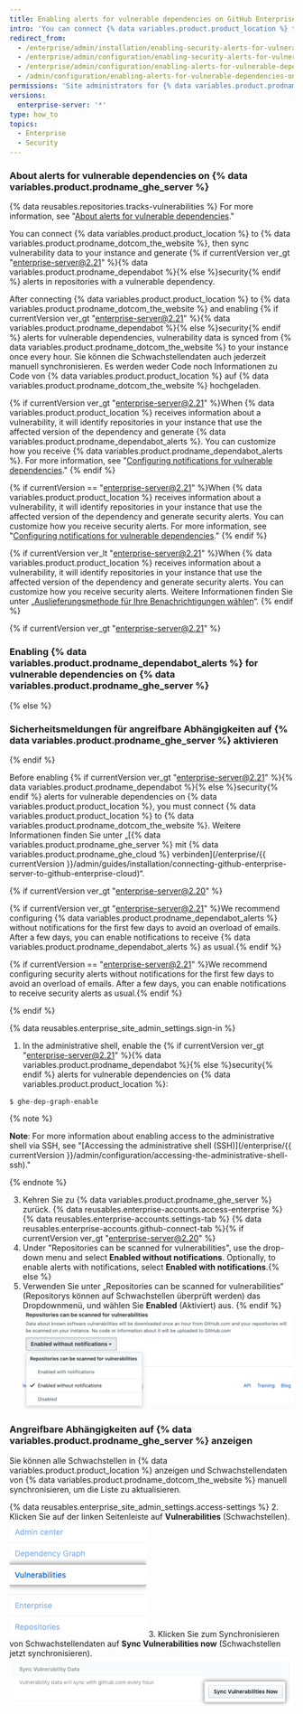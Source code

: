 ```yaml
---
title: Enabling alerts for vulnerable dependencies on GitHub Enterprise Server
intro: 'You can connect {% data variables.product.product_location %} to {% data variables.product.prodname_ghe_cloud %} and enable {% if currentVersion ver_gt "enterprise-server@2.21" %}{% data variables.product.prodname_dependabot %}{% else %}security{% endif %} alerts for vulnerable dependencies in repositories in your instance.'
redirect_from:
  - /enterprise/admin/installation/enabling-security-alerts-for-vulnerable-dependencies-on-github-enterprise-server
  - /enterprise/admin/configuration/enabling-security-alerts-for-vulnerable-dependencies-on-github-enterprise-server
  - /enterprise/admin/configuration/enabling-alerts-for-vulnerable-dependencies-on-github-enterprise-server
  - /admin/configuration/enabling-alerts-for-vulnerable-dependencies-on-github-enterprise-server
permissions: 'Site administrators for {% data variables.product.prodname_ghe_server %} who are also owners of the connected {% data variables.product.prodname_ghe_cloud %} organization or enterprise account can enable {% if currentVersion ver_gt "enterprise-server@2.21" %}{% data variables.product.prodname_dependabot %}{% else %}security{% endif %} alerts for vulnerable dependencies on {% data variables.product.prodname_ghe_server %}.'
versions:
  enterprise-server: '*'
type: how_to
topics:
  - Enterprise
  - Security
---
```


### About alerts for vulnerable dependencies on {% data variables.product.prodname_ghe_server %}

{% data reusables.repositories.tracks-vulnerabilities %} For more information, see "[About alerts for vulnerable dependencies](/github/managing-security-vulnerabilities/about-alerts-for-vulnerable-dependencies)."

You can connect {% data variables.product.product_location %} to {% data variables.product.prodname_dotcom_the_website %}, then sync vulnerability data to your instance and generate {% if currentVersion ver_gt "enterprise-server@2.21" %}{% data variables.product.prodname_dependabot %}{% else %}security{% endif %} alerts in repositories with a vulnerable dependency.

After connecting {% data variables.product.product_location %} to {% data variables.product.prodname_dotcom_the_website %} and enabling {% if currentVersion ver_gt "enterprise-server@2.21" %}{% data variables.product.prodname_dependabot %}{% else %}security{% endif %} alerts for vulnerable dependencies, vulnerability data is synced from {% data variables.product.prodname_dotcom_the_website %} to your instance once every hour. Sie können die Schwachstellendaten auch jederzeit manuell synchronisieren. Es werden weder Code noch Informationen zu Code von {% data variables.product.product_location %} auf {% data variables.product.prodname_dotcom_the_website %} hochgeladen.

{% if currentVersion ver_gt "enterprise-server@2.21" %}When {% data variables.product.product_location %} receives information about a vulnerability, it will identify repositories in your instance that use the affected version of the dependency and generate {% data variables.product.prodname_dependabot_alerts %}. You can customize how you receive {% data variables.product.prodname_dependabot_alerts %}. For more information, see "[Configuring notifications for vulnerable dependencies](/github/managing-security-vulnerabilities/configuring-notifications-for-vulnerable-dependencies/#configuring-notifications-for-dependabot-alerts)."
{% endif %}

{% if currentVersion == "enterprise-server@2.21" %}When {% data variables.product.product_location %} receives information about a vulnerability, it will identify repositories in your instance that use the affected version of the dependency and generate security alerts. You can customize how you receive security alerts. For more information, see "[Configuring notifications for vulnerable dependencies](/github/managing-security-vulnerabilities/configuring-notifications-for-vulnerable-dependencies/#configuring-notifications-for-security-alerts)."
{% endif %}

{% if currentVersion ver_lt "enterprise-server@2.21" %}When {% data variables.product.product_location %} receives information about a vulnerability, it will identify repositories in your instance that use the affected version of the dependency and generate security alerts. You can customize how you receive security alerts. Weitere Informationen finden Sie unter „[Auslieferungsmethode für Ihre Benachrichtigungen wählen](/github/receiving-notifications-about-activity-on-github/choosing-the-delivery-method-for-your-notifications#choosing-the-delivery-method-for-security-alerts-for-vulnerable-dependencies)“.
{% endif %}

{% if currentVersion ver_gt "enterprise-server@2.21" %}
### Enabling {% data variables.product.prodname_dependabot_alerts %} for vulnerable dependencies on {% data variables.product.prodname_ghe_server %}
{% else %}
### Sicherheitsmeldungen für angreifbare Abhängigkeiten auf {% data variables.product.prodname_ghe_server %} aktivieren
{% endif %}

Before enabling {% if currentVersion ver_gt "enterprise-server@2.21" %}{% data variables.product.prodname_dependabot %}{% else %}security{% endif %} alerts for vulnerable dependencies on {% data variables.product.product_location %}, you must connect {% data variables.product.product_location %} to {% data variables.product.prodname_dotcom_the_website %}. Weitere Informationen finden Sie unter „[{% data variables.product.prodname_ghe_server %} mit {% data variables.product.prodname_ghe_cloud %} verbinden](/enterprise/{{ currentVersion }}/admin/guides/installation/connecting-github-enterprise-server-to-github-enterprise-cloud)“.

{% if currentVersion ver_gt "enterprise-server@2.20" %}

{% if currentVersion ver_gt "enterprise-server@2.21" %}We recommend configuring {% data variables.product.prodname_dependabot_alerts %} without notifications for the first few days to avoid an overload of emails. After a few days, you can enable notifications to receive {% data variables.product.prodname_dependabot_alerts %} as usual.{% endif %}

{% if currentVersion == "enterprise-server@2.21" %}We recommend configuring security alerts without notifications for the first few days to avoid an overload of emails. After a few days, you can enable notifications to receive security alerts as usual.{% endif %}

{% endif %}

{% data reusables.enterprise_site_admin_settings.sign-in %}

1. In the administrative shell, enable the {% if currentVersion ver_gt "enterprise-server@2.21" %}{% data variables.product.prodname_dependabot %}{% else %}security{% endif %} alerts for vulnerable dependencies on {% data variables.product.product_location %}:

 ``` shell
$ ghe-dep-graph-enable
```
   {% note %}

   **Note**: For more information about enabling access to the administrative shell via SSH, see "[Accessing the administrative shell (SSH)](/enterprise/{{ currentVersion }}/admin/configuration/accessing-the-administrative-shell-ssh)."

   {% endnote %}

3. Kehren Sie zu {% data variables.product.prodname_ghe_server %} zurück.
{% data reusables.enterprise-accounts.access-enterprise %}
{% data reusables.enterprise-accounts.settings-tab %}
{% data reusables.enterprise-accounts.github-connect-tab %}{% if currentVersion ver_gt "enterprise-server@2.20" %}
5. Under "Repositories can be scanned for vulnerabilities", use the drop-down menu and select **Enabled without notifications**. Optionally, to enable alerts with notifications, select **Enabled with notifications**.{% else %}
5. Verwenden Sie unter „Repositories can be scanned for vulnerabilities“ (Repositorys können auf Schwachstellen überprüft werden) das Dropdownmenü, und wählen Sie **Enabled** (Aktiviert) aus.
{% endif %}
   ![Dropdownmenü zum Aktivieren der Überprüfung von Repositorys auf Schwachstellen](/assets/images/enterprise/site-admin-settings/enable-vulnerability-scanning-in-repositories.png)

### Angreifbare Abhängigkeiten auf {% data variables.product.prodname_ghe_server %} anzeigen

Sie können alle Schwachstellen in {% data variables.product.product_location %} anzeigen und Schwachstellendaten von {% data variables.product.prodname_dotcom_the_website %} manuell synchronisieren, um die Liste zu aktualisieren.

{% data reusables.enterprise_site_admin_settings.access-settings %}
2. Klicken Sie auf der linken Seitenleiste auf **Vulnerabilities** (Schwachstellen). ![Registerkarte „Vulnerabilities“ (Schwachstellen) auf der Seitenleiste für Websiteadministratoren](/assets/images/enterprise/business-accounts/vulnerabilities-tab.png)
3. Klicken Sie zum Synchronisieren von Schwachstellendaten auf **Sync Vulnerabilities now** (Schwachstellen jetzt synchronisieren). ![Schaltfläche „Sync vulnerabilities now“ (Schwachstellen jetzt synchronisieren)](/assets/images/enterprise/site-admin-settings/sync-vulnerabilities-button.png)
